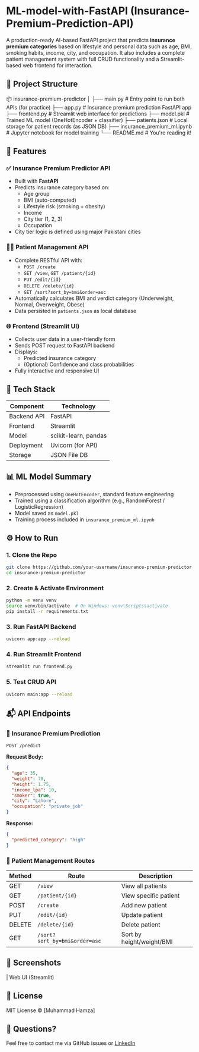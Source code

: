 # ML-model-with-FastAPI (Insurance-Premium-Prediction-API)
A production-ready AI-based FastAPI project that predicts **insurance premium categories** based on lifestyle and personal data such as age, BMI, smoking habits, income, city, and occupation. It also includes a complete patient management system with full CRUD functionality and a Streamlit-based web frontend for interaction.

## 📁 Project Structure

📦 insurance-premium-predictor
│
├── main.py                  # Entry point to run both APIs (for practice)
├── app.py                   # Insurance premium prediction FastAPI app
├── frontend.py              # Streamlit web interface for predictions
├── model.pkl                # Trained ML model (OneHotEncoder + classifier)
├── patients.json            # Local storage for patient records (as JSON DB)
├── insurance_premium_ml.ipynb  # Jupyter notebook for model training
└── README.md                # You're reading it!

## 🚀 Features

### ✅ Insurance Premium Predictor API
- Built with **FastAPI**
- Predicts insurance category based on:
  - Age group
  - BMI (auto-computed)
  - Lifestyle risk (smoking + obesity)
  - Income
  - City tier (1, 2, 3)
  - Occupation
- City tier logic is defined using major Pakistani cities

### 🧑‍⚕️ Patient Management API
- Complete RESTful API with:
  - `POST /create`
  - `GET /view`, `GET /patient/{id}`
  - `PUT /edit/{id}`
  - `DELETE /delete/{id}`
  - `GET /sort?sort_by=bmi&order=asc`
- Automatically calculates BMI and verdict category (Underweight, Normal, Overweight, Obese)
- Data persisted in `patients.json` as local database

### 🌐 Frontend (Streamlit UI)
- Collects user data in a user-friendly form
- Sends POST request to FastAPI backend
- Displays:
  - Predicted insurance category
  - (Optional) Confidence and class probabilities
- Fully interactive and responsive UI

## 🔧 Tech Stack

| Component     | Technology        |
|---------------|------------------|
| Backend API   | FastAPI           |
| Frontend      | Streamlit         |
| Model         | scikit-learn, pandas |
| Deployment    | Uvicorn (for API) |
| Storage       | JSON File DB      |

## 📊 ML Model Summary

- Preprocessed using `OneHotEncoder`, standard feature engineering
- Trained using a classification algorithm (e.g., RandomForest / LogisticRegression)
- Model saved as `model.pkl`
- Training process included in `insurance_premium_ml.ipynb`

## ⚙️ How to Run

### 1. Clone the Repo
```bash
git clone https://github.com/your-username/insurance-premium-predictor.git
cd insurance-premium-predictor
````

### 2. Create & Activate Environment

```bash
python -m venv venv
source venv/bin/activate  # On Windows: venv\Scripts\activate
pip install -r requirements.txt
```

### 3. Run FastAPI Backend

```bash
uvicorn app:app --reload
```

### 4. Run Streamlit Frontend

```bash
streamlit run frontend.py
```

### 5. Test CRUD API

```bash
uvicorn main:app --reload
```

## 📬 API Endpoints

### 🎯 Insurance Premium Prediction

```
POST /predict
```

**Request Body:**

```json
{
  "age": 35,
  "weight": 70,
  "height": 1.75,
  "income_lpa": 10,
  "smoker": true,
  "city": "Lahore",
  "occupation": "private_job"
}
```

**Response:**

```json
{
  "predicted_category": "high"
}
```

### 🧑 Patient Management Routes

| Method | Route                         | Description               |
| ------ | ----------------------------- | ------------------------- |
| GET    | `/view`                       | View all patients         |
| GET    | `/patient/{id}`               | View specific patient     |
| POST   | `/create`                     | Add new patient           |
| PUT    | `/edit/{id}`                  | Update patient            |
| DELETE | `/delete/{id}`                | Delete patient            |
| GET    | `/sort?sort_by=bmi&order=asc` | Sort by height/weight/BMI |

## 📸 Screenshots

| Web UI (Streamlit)             


## 📜 License

MIT License © \[Muhammad Hamza]

## 💬 Questions?

Feel free to contact me via GitHub issues or [LinkedIn](https://www.linkedin.com/in/muhammad-hamza-khattak/)

